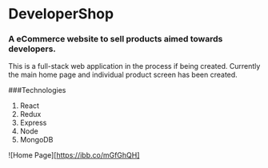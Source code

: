 # DeveloperShop

### A eCommerce website to sell products aimed towards developers.

This is a full-stack web application in the process if being created. Currently the main home page and individual product screen has been created.

###Technologies
1. React
2. Redux
3. Express
4. Node
5. MongoDB

![Home Page][https://ibb.co/mGfGhQH]
